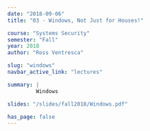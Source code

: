 ```yaml
---
date: "2018-09-06"
title: "03 - Windows, Not Just for Houses!"

course: "Systems Security"
semester: "Fall"
year: 2018
author: "Ross Ventresca"

slug: "windows"
navbar_active_link: "lectures"

summary: |
         Windows

slides: "/slides/fall2018/Windows.pdf"

has_page: false
---
```



